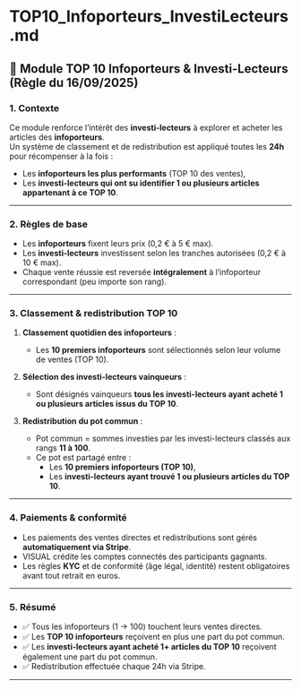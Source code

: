 # TOP10_Infoporteurs_InvestiLecteurs.md

## 📌 Module TOP 10 Infoporteurs & Investi-Lecteurs (Règle du 16/09/2025)

### 1. Contexte
Ce module renforce l’intérêt des **investi-lecteurs** à explorer et acheter les articles des **infoporteurs**.  
Un système de classement et de redistribution est appliqué toutes les **24h** pour récompenser à la fois :  
- Les **infoporteurs les plus performants** (TOP 10 des ventes),  
- Les **investi-lecteurs qui ont su identifier 1 ou plusieurs articles appartenant à ce TOP 10**.  

---

### 2. Règles de base
- Les **infoporteurs** fixent leurs prix (0,2 € à 5 € max).  
- Les **investi-lecteurs** investissent selon les tranches autorisées (0,2 € à 10 € max).  
- Chaque vente réussie est reversée **intégralement** à l’infoporteur correspondant (peu importe son rang).  

---

### 3. Classement & redistribution TOP 10
1. **Classement quotidien des infoporteurs** :  
   - Les **10 premiers infoporteurs** sont sélectionnés selon leur volume de ventes (TOP 10).  

2. **Sélection des investi-lecteurs vainqueurs** :  
   - Sont désignés vainqueurs **tous les investi-lecteurs ayant acheté 1 ou plusieurs articles issus du TOP 10**.  

3. **Redistribution du pot commun** :  
   - Pot commun = sommes investies par les investi-lecteurs classés aux rangs **11 à 100**.  
   - Ce pot est partagé entre :  
     - Les **10 premiers infoporteurs (TOP 10)**,  
     - Les **investi-lecteurs ayant trouvé 1 ou plusieurs articles du TOP 10**.  

---

### 4. Paiements & conformité
- Les paiements des ventes directes et redistributions sont gérés **automatiquement via Stripe**.  
- VISUAL crédite les comptes connectés des participants gagnants.  
- Les règles **KYC** et de conformité (âge légal, identité) restent obligatoires avant tout retrait en euros.  

---

### 5. Résumé
- ✅ Tous les infoporteurs (1 → 100) touchent leurs ventes directes.  
- ✅ Les **TOP 10 infoporteurs** reçoivent en plus une part du pot commun.  
- ✅ Les **investi-lecteurs ayant acheté 1+ articles du TOP 10** reçoivent également une part du pot commun.  
- ✅ Redistribution effectuée chaque 24h via Stripe.  

---
